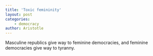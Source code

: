 ```yaml
---
title: 'Toxic femininity'
layout: post
categories:
    - democracy
author: Aristotle
---
```


Masculine republics give way to feminine democracies, and feminine democracies give way to tyranny.